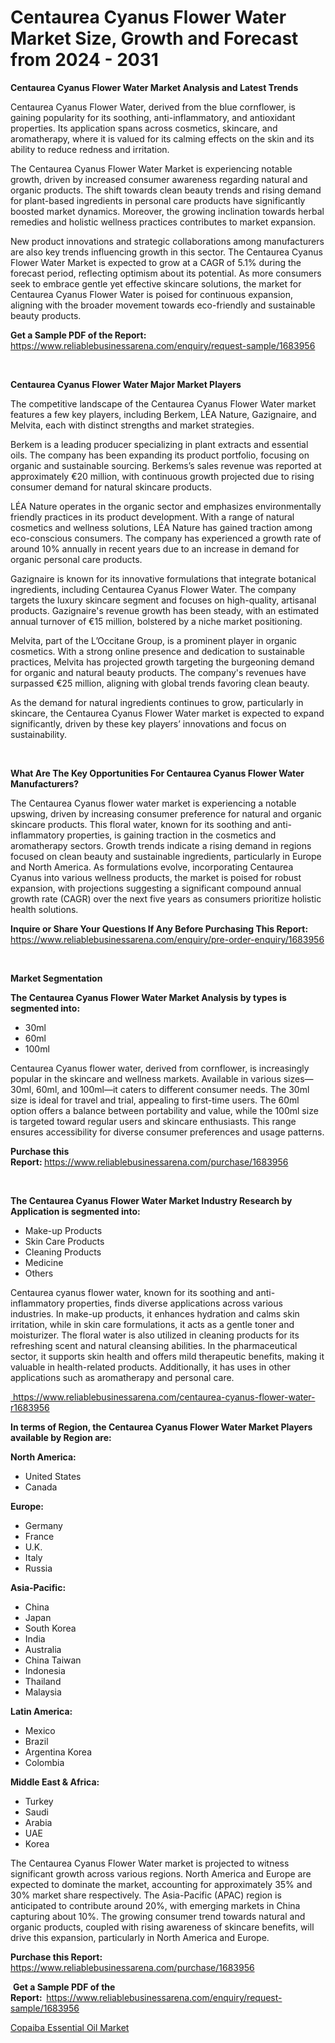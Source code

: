 <p><h1>Centaurea Cyanus Flower Water Market Size, Growth and Forecast from 2024 - 2031</h1></p><p><strong>Centaurea Cyanus Flower Water Market Analysis and Latest Trends</strong></p>
<p><p>Centaurea Cyanus Flower Water, derived from the blue cornflower, is gaining popularity for its soothing, anti-inflammatory, and antioxidant properties. Its application spans across cosmetics, skincare, and aromatherapy, where it is valued for its calming effects on the skin and its ability to reduce redness and irritation. </p><p>The Centaurea Cyanus Flower Water Market is experiencing notable growth, driven by increased consumer awareness regarding natural and organic products. The shift towards clean beauty trends and rising demand for plant-based ingredients in personal care products have significantly boosted market dynamics. Moreover, the growing inclination towards herbal remedies and holistic wellness practices contributes to market expansion. </p><p>New product innovations and strategic collaborations among manufacturers are also key trends influencing growth in this sector. The Centaurea Cyanus Flower Water Market is expected to grow at a CAGR of 5.1% during the forecast period, reflecting optimism about its potential. As more consumers seek to embrace gentle yet effective skincare solutions, the market for Centaurea Cyanus Flower Water is poised for continuous expansion, aligning with the broader movement towards eco-friendly and sustainable beauty products.</p></p>
<p><strong>Get a Sample PDF of the Report:&nbsp;</strong> <a href="https://www.reliablebusinessarena.com/enquiry/request-sample/1683956?utm_campaign=2003&utm_medium=2&utm_source=Github&utm_content=ia&utm_term=30122024&utm_id=centaurea-cyanus-flower-water">https://www.reliablebusinessarena.com/enquiry/request-sample/1683956</a></p>
<p>&nbsp;</p>
<p><strong>Centaurea Cyanus Flower Water Major Market Players</strong></p>
<p><p>The competitive landscape of the Centaurea Cyanus Flower Water market features a few key players, including Berkem, LÉA Nature, Gazignaire, and Melvita, each with distinct strengths and market strategies.</p><p>Berkem is a leading producer specializing in plant extracts and essential oils. The company has been expanding its product portfolio, focusing on organic and sustainable sourcing. Berkems’s sales revenue was reported at approximately €20 million, with continuous growth projected due to rising consumer demand for natural skincare products.</p><p>LÉA Nature operates in the organic sector and emphasizes environmentally friendly practices in its product development. With a range of natural cosmetics and wellness solutions, LÉA Nature has gained traction among eco-conscious consumers. The company has experienced a growth rate of around 10% annually in recent years due to an increase in demand for organic personal care products.</p><p>Gazignaire is known for its innovative formulations that integrate botanical ingredients, including Centaurea Cyanus Flower Water. The company targets the luxury skincare segment and focuses on high-quality, artisanal products. Gazignaire's revenue growth has been steady, with an estimated annual turnover of €15 million, bolstered by a niche market positioning.</p><p>Melvita, part of the L’Occitane Group, is a prominent player in organic cosmetics. With a strong online presence and dedication to sustainable practices, Melvita has projected growth targeting the burgeoning demand for organic and natural beauty products. The company's revenues have surpassed €25 million, aligning with global trends favoring clean beauty.</p><p>As the demand for natural ingredients continues to grow, particularly in skincare, the Centaurea Cyanus Flower Water market is expected to expand significantly, driven by these key players’ innovations and focus on sustainability.</p></p>
<p>&nbsp;</p>
<p><strong>What Are The Key Opportunities For Centaurea Cyanus Flower Water Manufacturers?</strong></p>
<p><p>The Centaurea Cyanus flower water market is experiencing a notable upswing, driven by increasing consumer preference for natural and organic skincare products. This floral water, known for its soothing and anti-inflammatory properties, is gaining traction in the cosmetics and aromatherapy sectors. Growth trends indicate a rising demand in regions focused on clean beauty and sustainable ingredients, particularly in Europe and North America. As formulations evolve, incorporating Centaurea Cyanus into various wellness products, the market is poised for robust expansion, with projections suggesting a significant compound annual growth rate (CAGR) over the next five years as consumers prioritize holistic health solutions.</p></p>
<p><strong>Inquire or Share Your Questions If Any Before Purchasing This Report:</strong> <a href="https://www.reliablebusinessarena.com/enquiry/pre-order-enquiry/1683956?utm_campaign=2003&utm_medium=2&utm_source=Github&utm_content=ia&utm_term=30122024&utm_id=centaurea-cyanus-flower-water">https://www.reliablebusinessarena.com/enquiry/pre-order-enquiry/1683956</a></p>
<p>&nbsp;</p>
<p><strong>Market Segmentation</strong></p>
<p><strong>The Centaurea Cyanus Flower Water Market Analysis by types is segmented into:</strong></p>
<p><ul><li>30ml</li><li>60ml</li><li>100ml</li></ul></p>
<p><p>Centaurea Cyanus flower water, derived from cornflower, is increasingly popular in the skincare and wellness markets. Available in various sizes—30ml, 60ml, and 100ml—it caters to different consumer needs. The 30ml size is ideal for travel and trial, appealing to first-time users. The 60ml option offers a balance between portability and value, while the 100ml size is targeted toward regular users and skincare enthusiasts. This range ensures accessibility for diverse consumer preferences and usage patterns.</p></p>
<p><strong>Purchase this Report:&nbsp;</strong><a href="https://www.reliablebusinessarena.com/purchase/1683956?utm_campaign=2003&utm_medium=2&utm_source=Github&utm_content=ia&utm_term=30122024&utm_id=centaurea-cyanus-flower-water">https://www.reliablebusinessarena.com/purchase/1683956</a></p>
<p>&nbsp;</p>
<p><strong>The Centaurea Cyanus Flower Water Market Industry Research by Application is segmented into:</strong></p>
<p><ul><li>Make-up Products</li><li>Skin Care Products</li><li>Cleaning Products</li><li>Medicine</li><li>Others</li></ul></p>
<p><p>Centaurea cyanus flower water, known for its soothing and anti-inflammatory properties, finds diverse applications across various industries. In make-up products, it enhances hydration and calms skin irritation, while in skin care formulations, it acts as a gentle toner and moisturizer. The floral water is also utilized in cleaning products for its refreshing scent and natural cleansing abilities. In the pharmaceutical sector, it supports skin health and offers mild therapeutic benefits, making it valuable in health-related products. Additionally, it has uses in other applications such as aromatherapy and personal care.</p></p>
<p><a href="https://www.reliablebusinessarena.com/centaurea-cyanus-flower-water-r1683956?utm_campaign=2003&utm_medium=2&utm_source=Github&utm_content=ia&utm_term=30122024&utm_id=centaurea-cyanus-flower-water">&nbsp;https://www.reliablebusinessarena.com/centaurea-cyanus-flower-water-r1683956</a></p>
<p><strong>In terms of Region, the Centaurea Cyanus Flower Water Market Players available by Region are:</strong></p>
<p>
    <p> <strong> North America: </strong>
        <ul>
            <li>United States</li>
            <li>Canada</li>
        </ul>
        </p> 
    <p> <strong> Europe: </strong>
        <ul>
            <li>Germany</li>
            <li>France</li>
            <li>U.K.</li>
            <li>Italy</li>
            <li>Russia</li>
        </ul>
        </p> 
    <p> <strong> Asia-Pacific: </strong>
        <ul>
            <li>China</li>
            <li>Japan</li>
            <li>South Korea</li>
            <li>India</li>
            <li>Australia</li>
            <li>China Taiwan</li>
            <li>Indonesia</li>
            <li>Thailand</li>
            <li>Malaysia</li>
        </ul>
        </p> 
    <p> <strong> Latin America: </strong>
        <ul>
            <li>Mexico</li>
            <li>Brazil</li>
            <li>Argentina Korea</li>
            <li>Colombia</li>
        </ul>
        </p> 
    <p> <strong> Middle East & Africa: </strong>
        <ul>
            <li>Turkey</li>
            <li>Saudi</li>
            <li>Arabia</li>
            <li>UAE</li>
            <li>Korea</li>
        </ul>
    </p>
    </p>
<p><p>The Centaurea Cyanus Flower Water market is projected to witness significant growth across various regions. North America and Europe are expected to dominate the market, accounting for approximately 35% and 30% market share respectively. The Asia-Pacific (APAC) region is anticipated to contribute around 20%, with emerging markets in China capturing about 10%. The growing consumer trend towards natural and organic products, coupled with rising awareness of skincare benefits, will drive this expansion, particularly in North America and Europe.</p></p>
<p><strong>Purchase this Report: </strong><a href="https://www.reliablebusinessarena.com/purchase/1683956?utm_campaign=2003&utm_medium=2&utm_source=Github&utm_content=ia&utm_term=30122024&utm_id=centaurea-cyanus-flower-water">https://www.reliablebusinessarena.com/purchase/1683956</a></p>
<p>&nbsp;<strong>Get a Sample PDF of the Report:&nbsp;&nbsp;</strong><a href="https://www.reliablebusinessarena.com/enquiry/request-sample/1683956?utm_campaign=2003&utm_medium=2&utm_source=Github&utm_content=ia&utm_term=30122024&utm_id=centaurea-cyanus-flower-water">https://www.reliablebusinessarena.com/enquiry/request-sample/1683956</a></p>
<p><strong></strong></p>
<p><p><a href="https://github.com/gulaimolin/Market-Research-Report-List-6/blob/main/copaiba-essential-oil-market.md?utm_campaign=2003&utm_medium=2&utm_source=Github&utm_content=ia&utm_term=30122024&utm_id=centaurea-cyanus-flower-water">Copaiba Essential Oil Market</a></p></p>